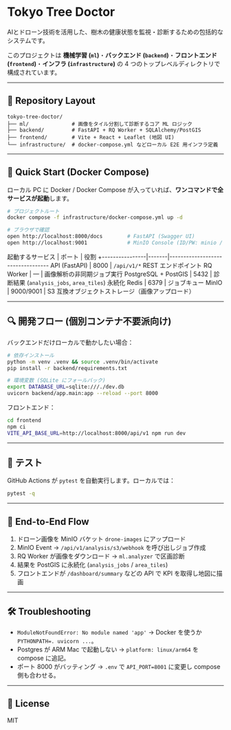 # Tokyo Tree Doctor

AIとドローン技術を活用した、樹木の健康状態を監視・診断するための包括的なシステムです。


このプロジェクトは **機械学習 (`ml`)**・**バックエンド (`backend`)**・**フロントエンド (`frontend`)**・**インフラ (`infrastructure`)** の 4 つのトップレベルディレクトリで構成されています。

---

## 🔖 Repository Layout

```text
tokyo-tree-doctor/
├── ml/              # 画像をタイル分割して診断するコア ML ロジック
├── backend/         # FastAPI + RQ Worker + SQLAlchemy/PostGIS
├── frontend/        # Vite + React + Leaflet (地図 UI)
└── infrastructure/  # docker-compose.yml などローカル E2E 用インフラ定義
```

---

## 🚀 Quick Start (Docker Compose)

ローカル PC に Docker / Docker Compose が入っていれば、**ワンコマンドで全サービスが起動**します。

```bash
# プロジェクトルート
docker compose -f infrastructure/docker-compose.yml up -d

# ブラウザで確認
open http://localhost:8000/docs        # FastAPI (Swagger UI)
open http://localhost:9001             # MinIO Console (ID/PW: minio / minio123)
```

起動するサービス | ポート | 役割
+----------------|-------|----------------------------------
API (FastAPI)   | 8000  | `/api/v1/*` REST エンドポイント
RQ Worker       | —     | 画像解析の非同期ジョブ実行
PostgreSQL + PostGIS | 5432 | 診断結果 (`analysis_jobs`, `area_tiles`) 永続化
Redis           | 6379  | ジョブキュー
MinIO           | 9000/9001 | S3 互換オブジェクトストレージ（画像アップロード）

---

## 🔍 開発フロー (個別コンテナ不要派向け)

バックエンドだけローカルで動かしたい場合：

```bash
# 依存インストール
python -m venv .venv && source .venv/bin/activate
pip install -r backend/requirements.txt

# 環境変数 (SQLite にフォールバック)
export DATABASE_URL=sqlite:///./dev.db
uvicorn backend/app.main:app --reload --port 8000
```

フロントエンド：

```bash
cd frontend
npm ci
VITE_API_BASE_URL=http://localhost:8000/api/v1 npm run dev
```

---

## 🧪 テスト

GitHub Actions が `pytest` を自動実行します。ローカルでは：

```bash
pytest -q
```

---

## 📡 End-to-End Flow

1. ドローン画像を MinIO バケット `drone-images` にアップロード
2. MinIO Event → `/api/v1/analysis/s3/webhook` を呼び出しジョブ作成
3. RQ Worker が画像をダウンロード → `ml.analyzer` で区画診断
4. 結果を PostGIS に永続化 (`analysis_jobs` / `area_tiles`)
5. フロントエンドが `/dashboard/summary` などの API で KPI を取得し地図に描画

---

## 🛠️ Troubleshooting

- `ModuleNotFoundError: No module named 'app'` → Docker を使うか `PYTHONPATH=. uvicorn ...`。
- Postgres が ARM Mac で起動しない → `platform: linux/arm64` を compose に追記。
- ポート 8000 がバッティング → `.env` で `API_PORT=8001` に変更し compose 側も合わせる。

---

## 📜 License

MIT
